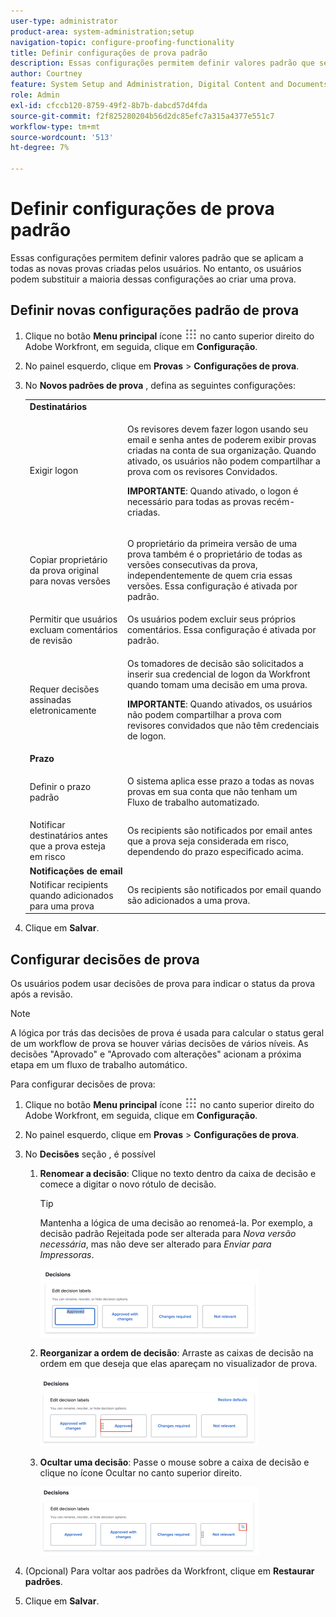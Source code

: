 ```yaml
---
user-type: administrator
product-area: system-administration;setup
navigation-topic: configure-proofing-functionality
title: Definir configurações de prova padrão
description: Essas configurações permitem definir valores padrão que se aplicam a todas as novas provas criadas pelos usuários. No entanto, os usuários podem substituir a maioria dessas configurações ao criar uma prova.
author: Courtney
feature: System Setup and Administration, Digital Content and Documents
role: Admin
exl-id: cfccb120-8759-49f2-8b7b-dabcd57d4fda
source-git-commit: f2f825280204b56d2dc85efc7a315a4377e551c7
workflow-type: tm+mt
source-wordcount: '513'
ht-degree: 7%

---
```


# Definir configurações de prova padrão

Essas configurações permitem definir valores padrão que se aplicam a todas as novas provas criadas pelos usuários. No entanto, os usuários podem substituir a maioria dessas configurações ao criar uma prova.

## Definir novas configurações padrão de prova

1. Clique no botão **Menu principal** ícone ![](assets/main-menu-icon.png) no canto superior direito do Adobe Workfront, em seguida, clique em **Configuração**.
1. No painel esquerdo, clique em **Provas** > **Configurações de prova**.
1. No **Novos padrões de prova** , defina as seguintes configurações:

   <table style="table-layout:auto"> 
    <col> 
    <col> 
    <tbody> 
     <tr> 
      <td role="rowheader" colspan="2"><b>Destinatários</b></td> 
     </tr> 
     <tr> 
      <td role="rowheader">Exigir logon</td> 
      <td> <p>Os revisores devem fazer logon usando seu email e senha antes de poderem exibir provas criadas na conta de sua organização. Quando ativado, os usuários não podem compartilhar a prova com os revisores Convidados.</p> <p><b>IMPORTANTE</b>: Quando ativado, o logon é necessário para todas as provas recém-criadas.</p> </td> 
     </tr> 
     <tr> 
      <td role="rowheader">Copiar proprietário da prova original para novas versões</td> 
      <td> <p>O proprietário da primeira versão de uma prova também é o proprietário de todas as versões consecutivas da prova, independentemente de quem cria essas versões. Essa configuração é ativada por padrão.</p> </td> 
     </tr> 
     <tr> 
      <td role="rowheader">Permitir que usuários excluam comentários de revisão</td> 
      <td>Os usuários podem excluir seus próprios comentários. Essa configuração é ativada por padrão.</td> 
     </tr> 
     <tr> 
      <td role="rowheader">Requer decisões assinadas eletronicamente </td> 
      <td> <p>Os tomadores de decisão são solicitados a inserir sua credencial de logon da Workfront quando tomam uma decisão em uma prova.</p> <p><b>IMPORTANTE</b>: Quando ativados, os usuários não podem compartilhar a prova com revisores convidados que não têm credenciais de logon.</p> </td> 
     </tr> 
     <tr> 
      <td role="rowheader" colspan="2"><b>Prazo</b></td> 
     </tr> 
     <tr> 
      <td role="rowheader">Definir o prazo padrão</td> 
      <td> <p>O sistema aplica esse prazo a todas as novas provas em sua conta que não tenham um Fluxo de trabalho automatizado.</p> </td> 
     </tr> 
     <tr> 
      <td role="rowheader">Notificar destinatários antes que a prova esteja em risco</td> 
      <td>Os recipients são notificados por email antes que a prova seja considerada em risco, dependendo do prazo especificado acima.</td> 
     </tr> 
     <tr> 
      <td role="rowheader" colspan="2"><b>Notificações de email</b></td> 
     </tr> 
     <tr> 
      <td role="rowheader">Notificar recipients quando adicionados para uma prova</td> 
      <td>Os recipients são notificados por email quando são adicionados a uma prova.</td> 
     </tr> 
    </tbody> 
   </table>

1. Clique em **Salvar**.

## Configurar decisões de prova

Os usuários podem usar decisões de prova para indicar o status da prova após a revisão.

>[!NOTE]
>
>A lógica por trás das decisões de prova é usada para calcular o status geral de um workflow de prova se houver várias decisões de vários níveis. As decisões &quot;Aprovado&quot; e &quot;Aprovado com alterações&quot; acionam a próxima etapa em um fluxo de trabalho automático.

Para configurar decisões de prova:

1. Clique no botão **Menu principal** ícone ![](assets/main-menu-icon.png) no canto superior direito do Adobe Workfront, em seguida, clique em **Configuração**.
1. No painel esquerdo, clique em **Provas** > **Configurações de prova**.
1. No **Decisões** seção , é possível

   1. **Renomear a decisão**: Clique no texto dentro da caixa de decisão e comece a digitar o novo rótulo de decisão.

      >[!TIP]
      >
      >Mantenha a lógica de uma decisão ao renomeá-la. Por exemplo, a decisão padrão Rejeitada pode ser alterada para *Nova versão necessária*, mas não deve ser alterado para *Enviar para Impressoras*.

      ![](assets/rename-decision-350x109.png)

   1. **Reorganizar a ordem de decisão**: Arraste as caixas de decisão na ordem em que deseja que elas apareçam no visualizador de prova.

      ![](assets/move-decision-350x110.png)

   1. **Ocultar uma decisão**: Passe o mouse sobre a caixa de decisão e clique no ícone Ocultar no canto superior direito.

      ![](assets/hide-decision-350x109.png)

1. (Opcional) Para voltar aos padrões da Workfront, clique em **Restaurar padrões**.
1. Clique em **Salvar**.
